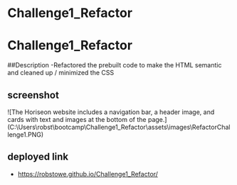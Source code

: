 # Challenge1_Refactor

# Challenge1_Refactor

##Description
-Refactored the prebuilt code to make the HTML semantic and cleaned up / minimized the CSS

## screenshot
![The Horiseon website includes a navigation bar, a header image, and cards with text and images at the bottom of the page.]   (C:\Users\robst\bootcamp\Challenge1_Refactor\assets\images\RefactorChallenge1.PNG)

## deployed link
- https://robstowe.github.io/Challenge1_Refactor/
